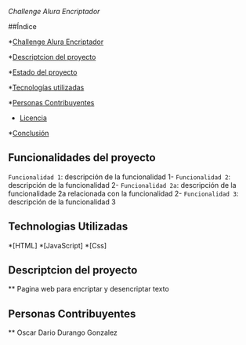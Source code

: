 <em> Challenge Alura Encriptador </em>

##Índice

\*[Challenge Alura Encriptador](#Título-e-imagen-de-portada)

\*[Descriptcion del proyecto](#descripción-del-proyecto)

\*[Estado del proyecto](#Estado-del-proyecto)

\*[Tecnologías utilizadas](#tecnologías-utilizadas)

\*[Personas Contribuyentes](#personas-contribuyentes)

- [Licencia](#licencia)

\*[Conclusión](#conclusión)

## Funcionalidades del proyecto

`Funcionalidad 1`: descripción de la funcionalidad 1- `Funcionalidad 2`: descripción de la funcionalidad 2- `Funcionalidad 2a`: descripción de la funcionalidade 2a relacionada con la funcionalidad 2- `Funcionalidad 3`: descripción de la funcionalidad 3

## Technologias Utilizadas

\*[HTML] \*[JavaScript] \*[Css]

## Descriptcion del proyecto

\*\* Pagina web para encriptar y desencriptar texto

## Personas Contribuyentes

\*\* Oscar Dario Durango Gonzalez
